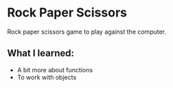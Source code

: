 # Rock Paper Scissors

Rock paper scissors game to play against the computer.

## What I learned:

- A bit more about functions
- To work with objects
